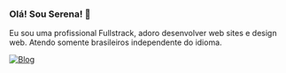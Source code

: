 ### Olá! Sou Serena! 🧠 
Eu sou uma profissional Fullstrack,
adoro desenvolver web sites e design web. 
Atendo somente brasileiros independente do idioma.

[![Blog](https://img.shields.io/badge/YouTube-FF0000?style=for-the-badge&logo=youtube&logoColor=white)](https://www.youtube.com/@DevSerena)
